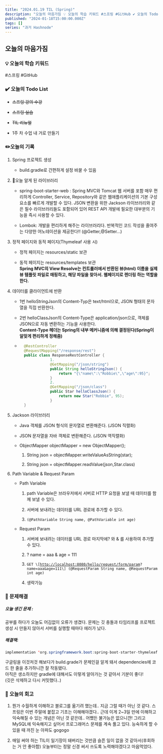 ```yaml
---
title: "2024.01.19 TIL (Spring)"
description: "오늘의 마음가짐 💡 오늘의 학습 키워드 #스프링 #GitHub ✔️ 오늘의 Todo List 스프링 강의 수강 스프링 실습 TIL 리뉴얼 1주 차 수업 내 거로 만들기 ✏️오늘의 기록 Spring 프로젝트 생성 build.gradle로 간편하게 설정 바꿀 수 있음 오늘 알게 된 라이브러리 spring-boot-starter-web : Spring MVC와 Tomcat 웹 서버를 포함 매우 편리하게 Controller, S..."
published: "2024-01-18T15:00:00.000Z"
tags: []
series: "과거 Hashnode"
---
```


## 오늘의 마음가짐

### 💡 오늘의 학습 키워드

#스프링 #GitHub

### ✔️ 오늘의 Todo List

* <s>스프링 강의 수강</s>
    
* <s>스프링 실습</s>
    
* <s>TIL 리뉴얼</s>
    
* 1주 차 수업 내 거로 만들기
    

### ✏️오늘의 기록

1. Spring 프로젝트 생성
    
    * build.gradle로 간편하게 설정 바꿀 수 있음
        
2. 오늘 알게 된 라이브러리
    
    * spring-boot-starter-web : Spring MVC와 Tomcat 웹 서버를 포함 매우 편리하게 Controller, Service, Repository와 같은 웹애플리케이션의 기본 구성 요소를 빠르게 개발할 수 있다. JSON 변환을 위한 Jackson 라이브러리와 같은 필수 라이브러리들도 포함되어 있어 REST API 개발에 필요한 대부분의 기능을 즉시 사용할 수 있다.
        
    * Lombok: 개발을 편리하게 해주는 라이브러리다. 반복적인 코드 작성을 줄여주는 다양한 어노테이션을 제공한다!! (@Getter,@Setter...)
        
3. 정적 페이지와 동적 페이지(Thymeleaf 사용 시)
    
    * 정적 페이지는 resources/static 보관
        
    * 동적 페이지는 resources/templates 보관  
        **Spring MVC의 View Resolve는 컨트롤러에서 반환된 뷰(html) 이름을 실제 뷰 템플릿 파일로 매핑하고, 해당 파일을 찾아서. 웹페이지로 렌더링 하는 역할을 한다.**
        
4. 데이터를 클라이언트에 반환
    
    * 1번 helloStringJson의 Content-Typ은 text/html으로, JSON 형태의 문자열을 직접 반환한다.
        
    * 2번 helloClassJson의 Content-Type은 application/json으로, 객체를 JSON으로 자동 변환하는 기능을 사용한다.  
        **Content-Type 헤더는 Spring의 내부 메커니즘에 의해 결정된다(Spring이 알맞게 편리하게 정해줌)**
        
    * ```java
        @RestController 
        @RequestMapping("/response/rest")
        public class ResponseRestController { 
        			1.
        			@GetMapping("/json/string") 
                    public String helloStringJson() { 
                    	return "{\"name\":\"Robbie\",\"age\":95}"; 
                    } 
                    2. 
                    @GetMapping("/json/class")
                    public Star helloClassJson() {
                    	return new Star("Robbie", 95);
                    } 
        }
        ```
        
5. Jackson 라이브러리
    
    * Java 객체를 JSON 형식의 문자열로 변환해준다. (JSON 직렬화)
        
    * JSON 문자열을 자바 객체로 변환해준다. (JSON 역직렬화)
        
    * ObjectMapper objectMapper = new ObjectMapper();
        
        1. String json = objectMapper.writeValueAsString(star);
            
        2. String json = objectMapper.readValue(json,Star.class)
            
6. Path Variable & Request Param
    
    * Path Variable
        
        1. path Variable은 브라우저에서 서버로 HTTP 요청을 보낼 때 데이터를 함께 보낼 수 있다.
            
        2. 서버에 보내려는 데이터를 URL 경로에 추가할 수 있다.
            
        3. `(@PathVariable String name, @PathVariable int age)`
            
    * Request Param
        
        1. 서버에 보내려는 데이터를 URL 경로 마지막에? 와 & 를 사용하여 추가할 수 있다.
            
        2. ? name = aaa & age = 111
            
        3. `GET \[`[`http://localhost:8080/hello/request/form/param`](http://localhost:8080/hello/request/form/param)`? name=aaa&age=111\] (@RequestParam String name, @RequestParam int age)`
            
        4. 생략가능
            

### 👊 문제해결

##### 오늘 생긴 문제 :

공부를 하다가 오늘도 어김없이 오류가 생겼다. 문제는 깃 충돌과 타임리프를 프로젝트 생성 시 만들지 않아서 서버를 실행할 때마다 에러가 났다.

##### 해결책:

```java
implementation 'org.springframework.boot:spring-boot-starter-thymeleaf'
```

구글링을 이것저것 해보다가 build.grade가 문제인걸 알게 돼서 dependencies에 코드 한 줄을 추가하니깐 잘 작동됐다.  
아직은 생소하지만 gradle에 대해서도 이렇게 알아가는 것 같아서 기분이 좋다!  
(깃은 삭제하고 다시 커밋했다..)

### 🤔 오늘의 회고

1. 뭔가 수월하게 이해하고 블로그를 옮기려 했는데.. 지금 그럴 때가 아닌 것 같다. 스프링은 이번 주말에 붙잡고 기초는 이해해야겠다.. 근데 이게 2~3일 만에 이해하고 익숙해질 수 있는 개념은 아닌 것 같은데.. 어쨌든 불가능은 없으니깐! 그리고 MySQL에 익숙해지고 싶어서 프로그래머스 문제를 계속 풀고 있다. 능숙하게 할 수 있을 때 까진 눈 아파도 gogogo
    
2. 매일 써야 하는 TIL이 일기장이 돼버리는 것만큼 슬픈 일이 없을 것 같아서(후회하는 거 안 좋아함) 오늘부터는 정말 신경 써서 쓰도록 노력해야겠다고 마음먹었다.